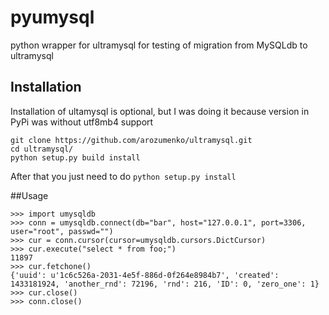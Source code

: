 # pyumysql
python wrapper for ultramysql for testing of migration from MySQLdb to ultramysql

## Installation
Installation of ultamysql is optional, but I was doing it because version in PyPi was without utf8mb4 support
```
git clone https://github.com/arozumenko/ultramysql.git
cd ultramysql/
python setup.py build install
```

After that you just need to do ```python setup.py install```

##Usage
```
>>> import umysqldb
>>> conn = umysqldb.connect(db="bar", host="127.0.0.1", port=3306, user="root", passwd="")
>>> cur = conn.cursor(cursor=umysqldb.cursors.DictCursor)
>>> cur.execute("select * from foo;")
11897
>>> cur.fetchone()
{'uuid': u'1c6c526a-2031-4e5f-886d-0f264e8984b7', 'created': 1433181924, 'another_rnd': 72196, 'rnd': 216, 'ID': 0, 'zero_one': 1}
>>> cur.close()
>>> conn.close()
 ```
